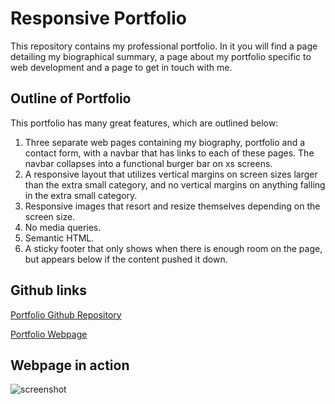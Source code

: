 # Responsive Portfolio

This repository contains my professional portfolio. In it you will find a page detailing my biographical summary, a page about my portfolio specific to web development and a page to get in touch with me.

## Outline of Portfolio

This portfolio has many great features, which are outlined below:

1. Three separate web pages containing my biography, portfolio and a contact form, with a navbar that has links to each of these pages. The navbar collapses into a functional burger bar on xs screens.
2. A responsive layout that utilizes vertical margins on screen sizes larger than the extra small category, and no vertical margins on anything falling in the extra small category.
3. Responsive images that resort and resize themselves depending on the screen size.
4. No media queries.
5. Semantic HTML.
6. A sticky footer that only shows when there is enough room on the page, but appears below if the content pushed it down.

## Github links

[Portfolio Github Repository](https://github.com/sean-marten/sean-marten-portfolio)

[Portfolio Webpage](https://sean-marten.github.io/sean-marten-portfolio)

## Webpage in action

![screenshot](./assets/pictures/sean-marten-portfolio.gif)
